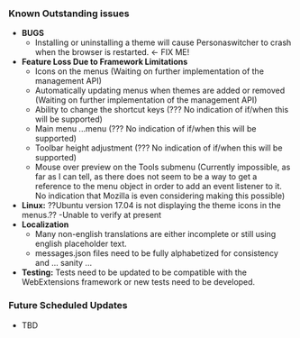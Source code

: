  ### Known Outstanding issues ###
 * **BUGS**
   * Installing or uninstalling a theme will cause Personaswitcher to crash when the browser is restarted. <- FIX ME!
 * **Feature Loss Due to Framework Limitations**
   * Icons on the menus (Waiting on further implementation of the management API)
   * Automatically updating menus when themes are added or removed (Waiting on further implementation of the management API)
   * Ability to change the shortcut keys (??? No indication of if/when this will be supported)
   * Main menu ...menu (??? No indication of if/when this will be supported)
   * Toolbar height adjustment (??? No indication of if/when this will be supported)
   * Mouse over preview on the Tools submenu (Currently impossible, as far as I can tell, as there does not seem to be a way to get a reference to the menu object in order to add an event listener to it. No indication that Mozilla is even considering making this possible)
 * **Linux:** ??Ubuntu version 17.04 is not displaying the theme icons in the menus.?? -Unable to verify at present
 * **Localization** 
   * Many non-english translations are either incomplete or still using english placeholder text.
   * messages.json files need to be fully alphabetized for consistency and ... sanity ...
* **Testing:**   Tests need to be updated to be compatible with the WebExtensions framework or new tests need to be developed.
 
 ### Future Scheduled Updates ###
 * TBD

